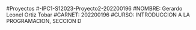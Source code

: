 #Proyectos
#-IPC1-S12023-Proyecto2-202200196 
#NOMBRE: Gerardo Leonel Ortiz Tobar
#CARNET: 202200196
#CURSO: INTRODUCCION A LA PROGRAMACION, SECCION D
